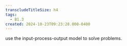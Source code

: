 ```yaml
---
transcludeTitleSize: h4
tags:
  - B1.3
created: 2024-10-23T09:23:28.000-0400
---
```

use the input-process-output model to solve problems.